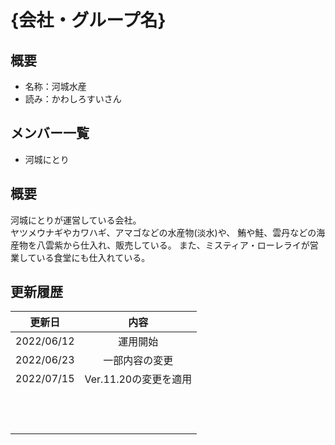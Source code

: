 # {会社・グループ名}

## 概要
- 名称：河城水産
- 読み：かわしろすいさん

## メンバー一覧
- 河城にとり

## 概要
河城にとりが運営している会社。<br />
ヤツメウナギやカワハギ、アマゴなどの水産物(淡水)や、
鮪や鮭、雲丹などの海産物を八雲紫から仕入れ、販売している。
また、ミスティア・ローレライが営業している食堂にも仕入れている。

## 更新履歴
| 更新日 | 内容 |
| :---: | :---: |
| 2022/06/12 | 運用開始 |
| 2022/06/23 | 一部内容の変更 |
| 2022/07/15 | Ver.11.20の変更を適用 |
| | |
| | |
| | |
| | |
| | |
| | |
| | |
| | |
| | |
| | |
| | |
| | |


